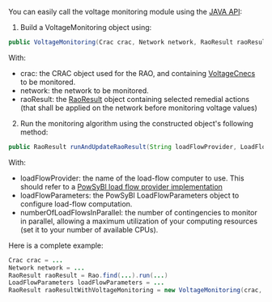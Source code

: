 You can easily call the voltage monitoring module using the [JAVA API](https://github.com/powsybl/powsybl-open-rao/blob/main/monitoring/voltage-monitoring/src/main/java/com/powsybl/openrao/monitoring/voltagemonitoring/VoltageMonitoring.java):
1. Build a VoltageMonitoring object using:

~~~java
public VoltageMonitoring(Crac crac, Network network, RaoResult raoResult)
~~~

With:
- crac: the CRAC object used for the RAO, and containing [VoltageCnecs](/input-data/crac/json.md#voltage-cnecs) to be monitored.
- network: the network to be monitored.
- raoResult: the [RaoResult](/output-data/rao-result/rao-result-json.md) object containing selected remedial actions (that shall
  be applied on the network before monitoring voltage values)

2. Run the monitoring algorithm using the constructed object's following method:

~~~java
public RaoResult runAndUpdateRaoResult(String loadFlowProvider, LoadFlowParameters loadFlowParameters, int numberOfLoadFlowsInParallel)

~~~
With:
- loadFlowProvider: the name of the load-flow computer to use. This should refer to a [PowSyBl load flow provider implementation](https://www.powsybl.org/pages/documentation/simulation/powerflow/)
- loadFlowParameters: the PowSyBl LoadFlowParameters object to configure load-flow computation.
- numberOfLoadFlowsInParallel: the number of contingencies to monitor in parallel, allowing a maximum utilization of
  your computing resources (set it to your number of available CPUs).

Here is a complete example:

~~~java
Crac crac = ...
Network network = ...
RaoResult raoResult = Rao.find(...).run(...)
LoadFlowParameters loadFlowParameters = ...
RaoResult raoResultWithVoltageMonitoring = new VoltageMonitoring(crac, network, raoResult).runAndUpdateRaoResult("OpenLoadFlow", loadFlowParameters, 2);
~~~
